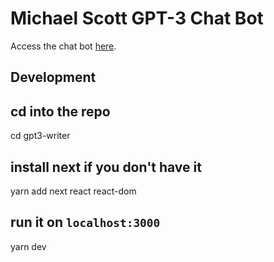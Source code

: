 # Michael Scott GPT-3 Chat Bot
Access the chat bot [here](https://gpt3-michaelscottbot.up.railway.app/).

## Development
## cd into the repo
cd gpt3-writer

## install next if you don't have it
yarn add next react react-dom

## run it on `localhost:3000`
yarn dev
